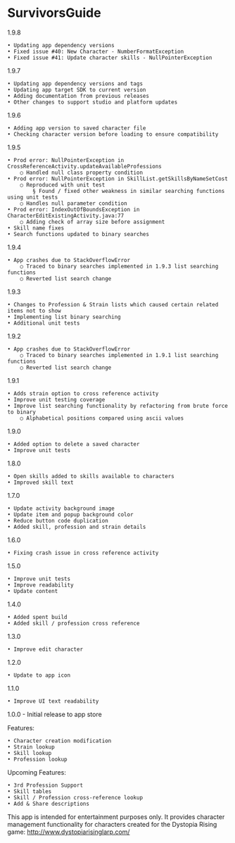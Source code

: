# SurvivorsGuide

1.9.8

	• Updating app dependency versions
	• Fixed issue #40: New Character - NumberFormatException
	• Fixed issue #41: Update character skills - NullPointerException 

1.9.7

	• Updating app dependency versions and tags
	• Updating app target SDK to current version
	• Adding documentation from previous releases 
	• Other changes to support studio and platform updates

1.9.6

	• Adding app version to saved character file
	• Checking character version before loading to ensure compatibility

1.9.5

	• Prod error: NullPointerException in CrossReferenceActivity.updateAvailableProfessions
		○ Handled null class property condition
	• Prod error: NullPointerException in SkillList.getSkillsByNameSetCost
		○ Reproduced with unit test
			§ Found / fixed other weakness in similar searching functions using unit tests
		○ Handles null parameter condition
	• Prod error: IndexOutOfBoundsException in CharacterEditExistingActivity.java:77
		○ Adding check of array size before assignment
	• Skill name fixes
	• Search functions updated to binary searches

1.9.4

	• App crashes due to StackOverflowError
		○ Traced to binary searches implemented in 1.9.3 list searching functions
		○ Reverted list search change

1.9.3

	• Changes to Profession & Strain lists which caused certain related items not to show
	• Implementing list binary searching
	• Additional unit tests

1.9.2

	• App crashes due to StackOverflowError
		○ Traced to binary searches implemented in 1.9.1 list searching functions
		○ Reverted list search change

1.9.1

	• Adds strain option to cross reference activity
	• Improve unit testing coverage
	• Improve list searching functionality by refactoring from brute force to binary
		○ Alphabetical positions compared using ascii values

1.9.0

	• Added option to delete a saved character
	• Improve unit tests

1.8.0

	• Open skills added to skills available to characters
	• Improved skill text

1.7.0

	• Update activity background image
	• Update item and popup background color
	• Reduce button code duplication
	• Added skill, profession and strain details

1.6.0

	• Fixing crash issue in cross reference activity

1.5.0

	• Improve unit tests
	• Improve readability
	• Update content

1.4.0

	• Added spent build
	• Added skill / profession cross reference

1.3.0

	• Improve edit character

1.2.0

	• Update to app icon

1.1.0

	• Improve UI text readability

1.0.0 - Initial release to app store

Features:

    • Character creation modification
    • Strain lookup
    • Skill lookup
    • Profession lookup

Upcoming Features:
    
    • 3rd Profession Support
    • Skill tables
    • Skill / Profession cross-reference lookup
    • Add & Share descriptions

This app is intended for entertainment purposes only. It provides character management functionality for characters
created for the Dystopia Rising game: http://www.dystopiarisinglarp.com/
